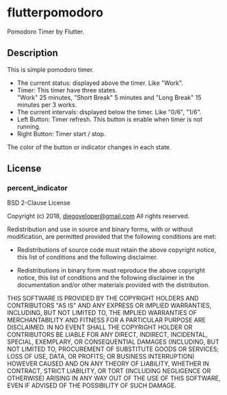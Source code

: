 # flutterpomodoro

Pomodoro Timer by Flutter.

## Description

This is simple pomodoro timer.

- The current status: displayed above the timer. Like "Work".  
- Timer: This timer have three states.  
"Work" 25 minutes, "Short Break" 5 minutes and "Long Break" 15 minutes per 3 works.  
- The current intervals: displayed below the timer. Like "0/6", "1/6".  
- Left Button: Timer refresh. This button is enable when timer is not running.  
- Right Button: Timer start / stop.  

The color of the button or indicator changes in each state.

## License

### percent_indicator

BSD 2-Clause License

Copyright (c) 2018, diegoveloper@gmail.com
All rights reserved.

Redistribution and use in source and binary forms, with or without
modification, are permitted provided that the following conditions are met:

* Redistributions of source code must retain the above copyright notice, this
  list of conditions and the following disclaimer.

* Redistributions in binary form must reproduce the above copyright notice,
  this list of conditions and the following disclaimer in the documentation
  and/or other materials provided with the distribution.

THIS SOFTWARE IS PROVIDED BY THE COPYRIGHT HOLDERS AND CONTRIBUTORS "AS IS"
AND ANY EXPRESS OR IMPLIED WARRANTIES, INCLUDING, BUT NOT LIMITED TO, THE
IMPLIED WARRANTIES OF MERCHANTABILITY AND FITNESS FOR A PARTICULAR PURPOSE ARE
DISCLAIMED. IN NO EVENT SHALL THE COPYRIGHT HOLDER OR CONTRIBUTORS BE LIABLE
FOR ANY DIRECT, INDIRECT, INCIDENTAL, SPECIAL, EXEMPLARY, OR CONSEQUENTIAL
DAMAGES (INCLUDING, BUT NOT LIMITED TO, PROCUREMENT OF SUBSTITUTE GOODS OR
SERVICES; LOSS OF USE, DATA, OR PROFITS; OR BUSINESS INTERRUPTION) HOWEVER
CAUSED AND ON ANY THEORY OF LIABILITY, WHETHER IN CONTRACT, STRICT LIABILITY,
OR TORT (INCLUDING NEGLIGENCE OR OTHERWISE) ARISING IN ANY WAY OUT OF THE USE
OF THIS SOFTWARE, EVEN IF ADVISED OF THE POSSIBILITY OF SUCH DAMAGE.